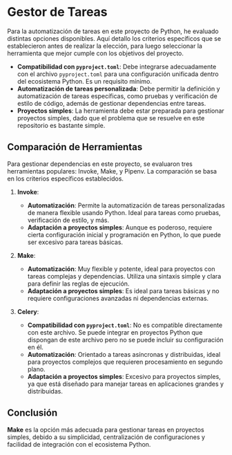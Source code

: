 # Gestor de Tareas

Para la automatización de tareas en este proyecto de Python, he evaluado distintas opciones disponibles.  Aquí detallo los criterios específicos que se establecieron antes de realizar la elección, para luego seleccionar la herramienta que mejor cumple con los objetivos del proyecto.  

- **Compatibilidad con `pyproject.toml`**: Debe integrarse adecuadamente con el archivo `pyproject.toml` para una configuración unificada dentro del ecosistema Python. Es un requisito mínimo.
- **Automatización de tareas personalizada**: Debe permitir la definición y automatización de tareas específicas, como pruebas y verificación de estilo de código, además de gestionar dependencias entre tareas.  
- **Proyectos simples**: La herramienta debe estar preparada para gestionar proyectos simples, dado que el problema que se resuelve en este repositorio es bastante simple.

## Comparación de Herramientas

Para gestionar dependencias en este proyecto, se evaluaron tres herramientas populares: Invoke, Make, y Pipenv. La comparación se basa en los criterios específicos establecidos.

1. **Invoke**: 
   - **Automatización**: Permite la automatización de tareas personalizadas de manera flexible usando Python. Ideal para tareas como pruebas, verificación de estilo, y más.  
   - **Adaptación a proyectos simples**: Aunque es poderoso, requiere cierta configuración inicial y programación en Python, lo que puede ser excesivo para tareas básicas. 

2. **Make**: 
   - **Automatización**: Muy flexible y potente, ideal para proyectos con tareas complejas y dependencias. Utiliza una sintaxis simple y clara para definir las reglas de ejecución.  
   - **Adaptación a proyectos simples**: Es ideal para tareas básicas y no requiere configuraciones avanzadas ni dependencias externas.  

3. **Celery**: 
   - **Compatibilidad con `pyproject.toml`**: No es compatible directamente con este archivo. Se puede integrar en proyectos Python que dispongan de este archivo pero no se puede incluir su configuración en él.  
   - **Automatización**: Orientado a tareas asíncronas y distribuidas, ideal para proyectos complejos que requieren procesamiento en segundo plano.      
   - **Adaptación a proyectos simples**: Excesivo para proyectos simples, ya que está diseñado para manejar tareas en aplicaciones grandes y distribuidas.  
   
## Conclusión

**Make** es la opción más adecuada para gestionar tareas en proyectos simples, debido a su simplicidad, centralización de configuraciones y facilidad de integración con el ecosistema Python.  